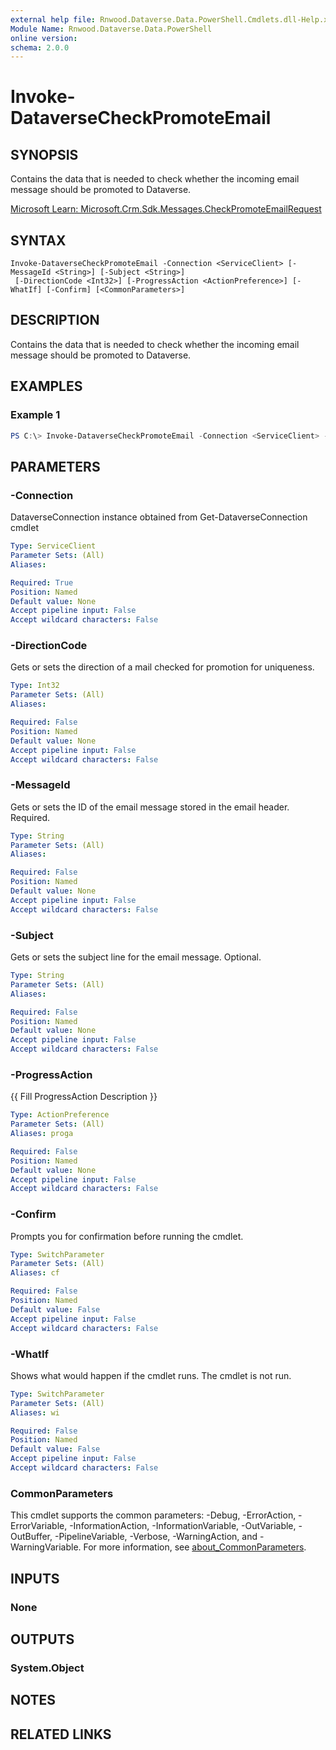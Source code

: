 ```yaml
---
external help file: Rnwood.Dataverse.Data.PowerShell.Cmdlets.dll-Help.xml
Module Name: Rnwood.Dataverse.Data.PowerShell
online version:
schema: 2.0.0
---
```


# Invoke-DataverseCheckPromoteEmail

## SYNOPSIS
Contains the data that is needed to check whether the incoming email message should be promoted to Dataverse.

[Microsoft Learn: Microsoft.Crm.Sdk.Messages.CheckPromoteEmailRequest](https://learn.microsoft.com/dotnet/api/Microsoft.Crm.Sdk.Messages.CheckPromoteEmailRequest)

## SYNTAX

```
Invoke-DataverseCheckPromoteEmail -Connection <ServiceClient> [-MessageId <String>] [-Subject <String>]
 [-DirectionCode <Int32>] [-ProgressAction <ActionPreference>] [-WhatIf] [-Confirm] [<CommonParameters>]
```

## DESCRIPTION
Contains the data that is needed to check whether the incoming email message should be promoted to Dataverse.

## EXAMPLES

### Example 1
```powershell
PS C:\> Invoke-DataverseCheckPromoteEmail -Connection <ServiceClient> -MessageId <String> -Subject <String> -DirectionCode <Int32>
```

## PARAMETERS

### -Connection
DataverseConnection instance obtained from Get-DataverseConnection cmdlet

```yaml
Type: ServiceClient
Parameter Sets: (All)
Aliases:

Required: True
Position: Named
Default value: None
Accept pipeline input: False
Accept wildcard characters: False
```

### -DirectionCode
Gets or sets the direction of a mail checked for promotion for uniqueness.

```yaml
Type: Int32
Parameter Sets: (All)
Aliases:

Required: False
Position: Named
Default value: None
Accept pipeline input: False
Accept wildcard characters: False
```

### -MessageId
Gets or sets the ID of the email message stored in the email header. Required.

```yaml
Type: String
Parameter Sets: (All)
Aliases:

Required: False
Position: Named
Default value: None
Accept pipeline input: False
Accept wildcard characters: False
```

### -Subject
Gets or sets the subject line for the email message. Optional.

```yaml
Type: String
Parameter Sets: (All)
Aliases:

Required: False
Position: Named
Default value: None
Accept pipeline input: False
Accept wildcard characters: False
```

### -ProgressAction
{{ Fill ProgressAction Description }}

```yaml
Type: ActionPreference
Parameter Sets: (All)
Aliases: proga

Required: False
Position: Named
Default value: None
Accept pipeline input: False
Accept wildcard characters: False
```

### -Confirm
Prompts you for confirmation before running the cmdlet.

```yaml
Type: SwitchParameter
Parameter Sets: (All)
Aliases: cf

Required: False
Position: Named
Default value: False
Accept pipeline input: False
Accept wildcard characters: False
```

### -WhatIf
Shows what would happen if the cmdlet runs. The cmdlet is not run.

```yaml
Type: SwitchParameter
Parameter Sets: (All)
Aliases: wi

Required: False
Position: Named
Default value: False
Accept pipeline input: False
Accept wildcard characters: False
```

### CommonParameters
This cmdlet supports the common parameters: -Debug, -ErrorAction, -ErrorVariable, -InformationAction, -InformationVariable, -OutVariable, -OutBuffer, -PipelineVariable, -Verbose, -WarningAction, and -WarningVariable. For more information, see [about_CommonParameters](http://go.microsoft.com/fwlink/?LinkID=113216).

## INPUTS

### None
## OUTPUTS

### System.Object
## NOTES

## RELATED LINKS
